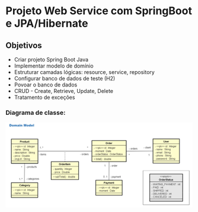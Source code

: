 # Projeto Web Service com SpringBoot e JPA/Hibernate




## Objetivos

- Criar projeto Spring Boot Java
- Implementar modelo de domínio
- Estruturar camadas lógicas: resource, service, repository
- Configurar banco de dados de teste (H2)
- Povoar o banco de dados
- CRUD - Create, Retrieve, Update, Delete
- Tratamento de exceções


### Diagrama de classe:

![Alt text](/documentacaoProjeto/domain.png?raw=true "Diagrama de Classes")
